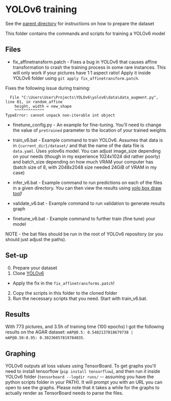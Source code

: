 YOLOv6 training
===

See the [parent directory](../README.MD) for instructions on how to prepare the dataset

This folder contains the commands and scripts for training a YOLOv6 model

## Files

* fix_affinetransform.patch - Fixes a bug in YOLOv6 that causes affine transformation to crash the training process in some rare instances. This will only work if your pictures have 1:1 aspect ratio! Apply it inside YOLOv6 folder using `git apply fix_affinetransform.patch`.

Fixes the following issue during training:

```
  File "C:\Users\User\Projects\YOLOv6\yolov6\data\data_augment.py", line 81, in random_affine
    height, width = new_shape
    ^^^^^^^^^^^^^
TypeError: cannot unpack non-iterable int object
```

* finetune_config.py - An example for fine-tuning. You'll need to change the value of `pretrained` parameter to the location of your trained weights

* train_v6.bat - Example command to train YOLOv6. Assumes that data is in `{current_dir}/dataset/` and that the name of the data file is `data.yaml`. Uses yolov6s model. You can adjust image_size depending on your needs (though in my experience 1024x1024 did rather poorly) and batch_size depending on how much VRAM your computer has (batch size of 8, with 2048x2048 size needed 24GiB of VRAM in my case)

* infer_v6.bat - Example command to run predictions on each of the files in a given directory. You can then view the results using [yolo box draw tool](../yolo_box_draw.py)!

* validate_v6.bat - Example command to run validation to generate results graph

* finetune_v6.bat - Example command to further train (fine tune) your model

NOTE - the bat files should be run in the root of YOLOv6 repository (or you should just adjust the paths).

## Set-up

0. Prepare your dataset
1. Clone [YOLOv6](https://github.com/meituan/YOLOv6)
  * Apply the fix in the `fix_affinetransforms.patch`!
2. Copy the scripts in this folder to the cloned folder
3. Run the necessary scripts that you need. Start with train_v6.bat.

## Results

With 773 pictures, and 3.5h of training time (100 epochs) I got the following results on the AGAR dataset: `mAP@0.5: 0.5482137018679738 | mAP@0.50:0.95: 0.30236057819784035`.

## Graphing

YOLOv6 outputs all loss values using TensorBoard. To get graphs you'll need to install tensorflow (`pip install tensorflow`), and then run it inside YOLOv6 folder (`tensorboard --logdir runs/` -- assuming you have the python scripts folder in your PATH). It will prompt you with an URL you can open to see the graphs. Please note that it takes a while for the graphs to actually render as TensorBoard needs to parse the files.